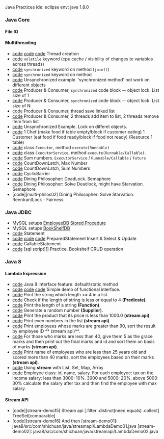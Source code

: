 Java Practices
ide: eclipse
env: java 1.8.0

### Java Core
#### File IO

#### Multithreading
* [code][multi-demo00] [code][multi-demo01] [code][multi-demo02] Thread creation
* [code][multi-demo03] `volatile` keyword (cpu cache / visibility of changes to variables across threads)
* [code][multi-demo04] `synchronized` keyword on method (`join()`)
* [code][multi-demo05] `synchronized` keyword on method
* [code][multi-demo06] Unsynchronized example. 'synchronized method' not work on different objects
* [code][multi-pc-demo01] Producer & Consumer, `synchronized` code block -- object lock. List size of 1
* [code][multi-pc-demo02] Producer & Consumer, `synchronized` code block -- object lock. List size of N
* [code][multi-pc-demo03] Producer & Consumer, thread save linked list
* [code][multi-pc-demo04] Producer & Consumer, 2 threads add item to list, 2 threads remove item from list
* [code][multi-pc-demo05] Unsynchronized Example. Lock on differet objects.
* [code][multi-pc-demo06] 1 Chef (make food if table empty/block if customer eating) 1 Customer (eat food if food ready/block if food not ready) (Resource 1 table)
* [code][multi-ex-demo00] class `Executor`, method `execute(Runnable)`
* [code][multi-ex-demo01] class `ExecutorService`, method `execute(Runnable/Callable)`.
* [code][multi-ex-demo02] Sum numbers. `ExecutorService` / `Runnable/Callable` / `Future`
* [code][multi-cdl-demo00] CountDownLatch, Max Number
* [code][multi-cdl-demo01] CountDownLatch, Sum Numbers
* [code][multi-cb-demo00] CyclicBarrier
* [code][multi-philos00] Dining Philosopher: DeadLock. Semaphore
* [code][multi-philos01] Dining Philosopher: Solve Deadlock, might have Starvation. Semaphore
* [code][multi-philos02] Dining Philosopher: Solve Starvation. ReentrantLock - Fairness

[multi-demo00]: java-multithread/src/com/shichuan/java/multithread/basics/MultithreadBasics00.java
[multi-demo01]: java-multithread/src/com/shichuan/java/multithread/basics/MultithreadBasics01.java
[multi-demo02]: java-multithread/src/com/shichuan/java/multithread/basics/MultithreadBasics02.java
[multi-demo03]: java-multithread/src/com/shichuan/java/multithread/basics/MultithreadBasics03Volatile.java
[multi-demo04]: java-multithread/src/com/shichuan/java/multithread/basics/MultithreadBasics04SyncMethod.java
[multi-demo05]: java-multithread/src/com/shichuan/java/multithread/basics/MultithreadBasics05SyncMethod.java
[multi-demo06]: java-multithread/src/com/shichuan/java/multithread/basics/MultithreadBasics06UnsyncExample.java
[multi-pc-demo01]: java-multithread/src/com/shichuan/java/multithread/prodcons/Multithread01ProdCons.java
[multi-pc-demo02]: java-multithread/src/com/shichuan/java/multithread/prodcons/Multithread02ProdCons.java
[multi-pc-demo03]: java-multithread/src/com/shichuan/java/multithread/prodcons/Multithread03ThreadSafeList.java
[multi-pc-demo04]: java-multithread/src/com/shichuan/java/multithread/prodcons/Multithread04ObjectLock.java
[multi-pc-demo05]: java-multithread/src/com/shichuan/java/multithread/prodcons/Multithread05UnsyncThread.java
[multi-pc-demo06]: java-multithread/src/com/shichuan/java/multithread/prodcons/Multithread06ChefNCustomer
[multi-ex-demo00]: java-multithread/src/com/shichuan/java/multithread/executor/MultithreadExecutorDemo00.java
[multi-ex-demo01]: java-multithread/src/com/shichuan/java/multithread/executor/MultithreadExecutorDemo01.java
[multi-ex-demo02]: java-multithread/src/com/shichuan/java/multithread/executor/MultithreadExecutorDemo02SumNum.java
[multi-cdl-demo00]: java-multithread/src/com/shichuan/java/multithread/cdl/MultithreadCDL00MaxInput.java
[multi-cdl-demo01]: java-multithread/src/com/shichuan/java/multithread/cdl/MultithreadCDL01SumNum.java
[multi-cb-demo00]: java-multithread/src/com/shichuan/java/multithread/cdl/MultithreadCyclicBarrierDemo00.java
[multi-philos00]: java-multithread/src/com/shichuan/java/philosopher/DiningPhilosophersProblem00DeadLock.java
[multi-philos01]: java-multithread/src/com/shichuan/java/philosopher/DiningPhilosophersProblem01Starvation.java

### Java JDBC

* MySQL setups [EmployeeDB][db-emp-sql] [Stored Procedure][db-emp-sp-sql]
* MySQL setups [BookShelfDB][db-book-sql]
* [code][jdbc-demo01] Statement
* [code][jdbc-demo02] [code][jdbc-demo03] [code][jdbc-demo04] PreparedStatement Insert & Select & Update 
* [code][jdbc-demo05] CallableStatement
* [code][jdbc-demo06] [sql script][] Practice. Bookshelf CRUD operation

[db-emp-sql]: java-jdbc/src/sql/db_employee/emp_db.sql
[db-emp-sp-sql]: java-jdbc/src/sql/db_employee/sp_emp_db.sql
[db-book-sql]: java-jdbc/src/sql/db_book/bookshelf_db.sql
[jdbc-demo01]: java-jdbc/src/com/shichuan/java/jdbc/basics/JDBC01Statement
[jdbc-demo02]: java-jdbc/src/com/shichuan/java/jdbc/basics/JDBC02PreparedStatementInsert.java
[jdbc-demo03]: java-jdbc/src/com/shichuan/java/jdbc/basics/JDBC03PreparedStatementSelect.java
[jdbc-demo04]: java-jdbc/src/com/shichuan/java/jdbc/basics/JDBC04PreparedStatementUpdate.java
[jdbc-demo05]: java-jdbc/src/com/shichuan/java/jdbc/basics/JDBC05CallableStatement.java
[jdbc-demo06]: java-jdbc/src/com/shichuan/java/jdbc/practice/

### Java 8
#### Lambda Expression
* [code][lambda-demo00] Java 8 interface feature: default/static method
* [code][lambda-demo01] [code][lambda-demo02] [code][lambda-demo03] Simple demo of functional interface.
* [code][lambda-demo04] Print the string which length <= 4 in a list.
* [code][lambda-demo05] Check if the length of string is less or equal to 4 **(Predicate)**.
* [code][lambda-demo06] Print the length of a string **(Function)**.
* [code][lambda-demo07] Generate a random number **(Supplier)**.
* [code][lambda-demo08] Print the product that its price is less than 1000.0 **(stream api)**.
* [code][lambda-demo09] Print even numbers in the list **(stream api)**.
* [code][lambda-demo10] Print employees whose marks are greater than 90, sort the result by employee ID ** (stream api)**.
* [code][lambda-demo11] For those who marks are less than 40, give them 5 as the grace marks and then print out the final marks and id and sort them on basis of marks **(stream api)**.
* [code][lambda-demo12] Print name of employees who are less than 25 years old and scored more than 40 marks, sort the employees based on their marks **(stream api)**.
* [code][lambda-demo13] Using **stream** with List, Set, Map, Array
* [code][lambda-demo14] Employee class: id, name, salary. For each employee: tax on the income salary: less than 3000: 10%. 3000 and 5000: 20%. above 5000: 30% calculate the salary after tax and then find the employee with max salary.

[lambda-demo00]: java8/src/com/shichuan/java/lambda/LambdaDemo00Interface.java
[lambda-demo01]: java8/src/com/shichuan/java/lambda/LambdaDemo01.java
[lambda-demo02]: java8/src/com/shichuan/java/lambda/LambdaDemo02.java
[lambda-demo03]: java8/src/com/shichuan/java/lambda/LambdaDemo03.java
[lambda-demo04]: java8/src/com/shichuan/java/lambda/LambdaDemo04.java
[lambda-demo05]: java8/src/com/shichuan/java/lambda/LambdaDemo05Predicate.java
[lambda-demo06]: java8/src/com/shichuan/java/lambda/LambdaDemo06Function.java
[lambda-demo07]: java8/src/com/shichuan/java/lambda/LambdaDemo07Supplier.java
[lambda-demo08]: java8/src/com/shichuan/java/lambda/LambdaDemo08.java
[lambda-demo09]: java8/src/com/shichuan/java/lambda/LambdaDemo09.java
[lambda-demo10]: java8/src/com/shichuan/java/lambda/LambdaDemo10.java
[lambda-demo11]: java8/src/com/shichuan/java/lambda/LambdaDemo11.java
[lambda-demo12]: java8/src/com/shichuan/java/lambda/LambdaDemo12.java
[lambda-demo13]: java8/src/com/shichuan/java/lambda/LambdaDemo13.java
[lambda-demo14]: java8/src/com/shichuan/java/lambda/LambdaDemo14.java

#### Stream API
* [code][stream-demo15] Stream api [.filter .distinct(need equals) .collect] TreeSet[comparable]
* [code][stream-demo16] And then
[stream-demo01]: java8/src/com/shichuan/java/streamapi/LambdaDemo01.java
[stream-demo02]: java8/src/com/shichuan/java/streamapi/LambdaDemo02.java
